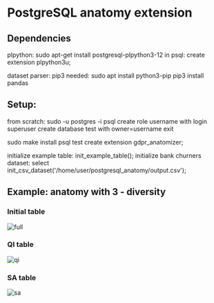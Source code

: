 # PostgreSQL anatomy extension

## Dependencies

plpython:
sudo apt-get install postgresql-plpython3-12
in psql: create extension plpython3u;

dataset parser:
pip3 needed: sudo apt install python3-pip
pip3 install pandas


## Setup:

from scratch:
sudo -u postgres -i
psql
create role username with login superuser
create database test with owner=username
exit


sudo make install
psql test
create extension gdpr_anatomizer;

initialize example table: init_example_table();
initialize bank churners dataset: select init_csv_dataset('/home/user/postgresql_anatomy/output.csv');


## Example: anatomy with 3 - diversity

### Initial table
![full](https://i.postimg.cc/qBbdZYXQ/Screenshot-2020-11-19-at-15-33-34.png)

### QI table
![qi](https://i.postimg.cc/VNBx9Hkq/Screenshot-2020-11-19-at-15-34-55.png)

### SA table
![sa](https://i.postimg.cc/Lspd1M24/Screenshot-2020-11-19-at-15-35-10.png)
